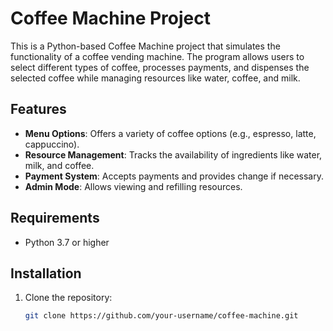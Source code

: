 # Coffee Machine Project

This is a Python-based Coffee Machine project that simulates the functionality of a coffee vending machine. The program allows users to select different types of coffee, processes payments, and dispenses the selected coffee while managing resources like water, coffee, and milk.

## Features

- **Menu Options**: Offers a variety of coffee options (e.g., espresso, latte, cappuccino).
- **Resource Management**: Tracks the availability of ingredients like water, milk, and coffee.
- **Payment System**: Accepts payments and provides change if necessary.
- **Admin Mode**: Allows viewing and refilling resources.

## Requirements

- Python 3.7 or higher

## Installation

1. Clone the repository:
   ```bash
   git clone https://github.com/your-username/coffee-machine.git
